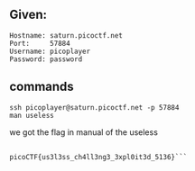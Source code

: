 ## Given:
```
Hostname: saturn.picoctf.net
Port:     57884
Username: picoplayer
Password: password
```
## commands 
```
ssh picoplayer@saturn.picoctf.net -p 57884 
man useless
```
we got the flag in manual of the useless
## 
```
picoCTF{us3l3ss_ch4ll3ng3_3xpl0it3d_5136}```
